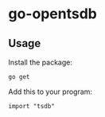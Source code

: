 # go-opentsdb

## Usage

Install the package:
```
go get 
```

Add this to your program:
```
import "tsdb"
```
